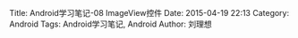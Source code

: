 Title: Android学习笔记-08 ImageView控件
Date: 2015-04-19 22:13
Category: Android
Tags: Android学习笔记, Android
Author: 刘理想


